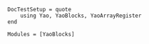 ```@meta
DocTestSetup = quote
    using Yao, YaoBlocks, YaoArrayRegister
end
```

```@autodocs
Modules = [YaoBlocks]
```

